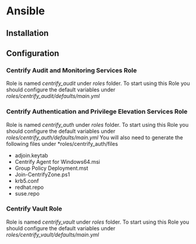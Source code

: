 # Ansible

## Installation


## Configuration

### Centrify Audit and Monitoring Services Role
Role is named *centrify_audit* under *roles* folder.
To start using this Role you should configure the default variables under *roles/centrify_audit/defaults/main.yml*

### Centrify Authentication and Privilege Elevation Services Role
Role is named *centrify_auth* under *roles* folder.
To start using this Role you should configure the default variables under *roles/centrify_auth/defaults/main.yml*
You will also need to generate the following files under *roles/centrify_auth/files
- adjoin.keytab
- Centrify Agent for Windows64.msi
- Group Policy Deployment.mst
- Join-CentrifyZone.ps1
- krb5.conf
- redhat.repo
- suse.repo

### Centrify Vault Role
Role is named *centrify_vault* under *roles* folder.
To start using this Role you should configure the default variables under *roles/centrify_vault/defaults/main.yml*
